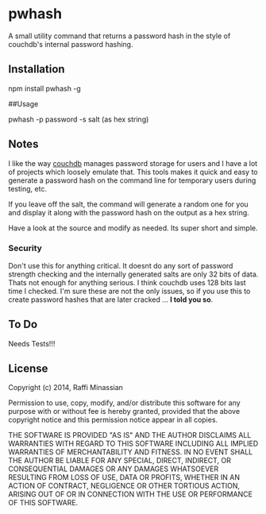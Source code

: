 pwhash
========

A small utility command that returns a password hash in the style of couchdb's internal password hashing.

## Installation

npm install pwhash -g

##Usage

pwhash -p password -s salt (as hex string)

## Notes

I like the way [couchdb](http://couchdb.apache.org) manages password storage for users and I have a lot of projects which loosely emulate that. This tools makes it quick and easy to generate a password hash on the command line for temporary users during testing, etc.

If you leave off the salt, the command will generate a random one for you and display it along with the password hash on the output as a hex string.

Have a look at the source and modify as needed. Its super short and simple.

### Security
Don't use this for anything critical. It doesnt do any sort of password strength checking and the internally generated salts are only 32 bits of data. Thats not enough for anything serious. I think couchdb uses 128 bits last time I checked. I'm sure these are not the only issues, so if you use this to create password hashes that are later cracked ... **I told you so**.

## To Do

Needs Tests!!!


## License

Copyright (c) 2014, Raffi Minassian

Permission to use, copy, modify, and/or distribute this software for any purpose with or without fee is hereby granted, provided that the above copyright notice and this permission notice appear in all copies.

THE SOFTWARE IS PROVIDED "AS IS" AND THE AUTHOR DISCLAIMS ALL WARRANTIES WITH REGARD TO THIS SOFTWARE INCLUDING ALL IMPLIED WARRANTIES OF MERCHANTABILITY AND FITNESS. IN NO EVENT SHALL THE AUTHOR BE LIABLE FOR ANY SPECIAL, DIRECT, INDIRECT, OR CONSEQUENTIAL DAMAGES OR ANY DAMAGES WHATSOEVER RESULTING FROM LOSS OF USE, DATA OR PROFITS, WHETHER IN AN ACTION OF CONTRACT, NEGLIGENCE OR OTHER TORTIOUS ACTION, ARISING OUT OF OR IN CONNECTION WITH THE USE OR PERFORMANCE OF THIS SOFTWARE.
